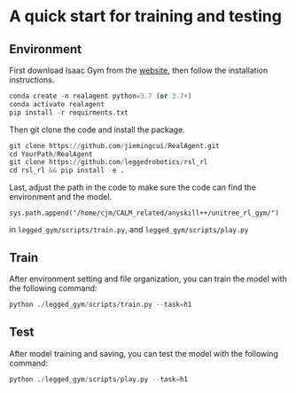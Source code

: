 # A quick start for training and testing

## Environment
First download Isaac Gym from the [website](https://developer.nvidia.com/isaac-gym), then follow the installation instructions.
```python
conda create -n realagent python=3.7 (or 3.7+)
conda activate realagent
pip install -r requirments.txt
```
Then git clone the code and install the package.
```python
git clone https://github.com/jiemingcui/RealAgent.git
cd YourPath/RealAgent
git clone https://github.com/leggedrobotics/rsl_rl
cd rsl_rl && pip install -e .
```
Last, adjust the path in the code to make sure the code can find the environment and the model.
```text
sys.path.append("/home/cjm/CALM_related/anyskill++/unitree_rl_gym/")
```
in ```legged_gym/scripts/train.py```, and ```legged_gym/scripts/play.py```

## Train
After environment setting and file organization, you can train the model with the following command: 
```python
python ./legged_gym/scripts/train.py --task=h1
```

## Test
After model training and saving, you can test the model with the following command: 
```python
python ./legged_gym/scripts/play.py --task=h1
```
